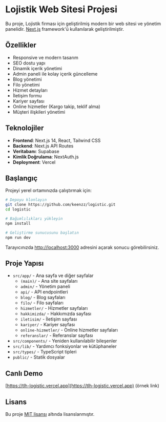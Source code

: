 # Lojistik Web Sitesi Projesi

Bu proje, Lojistik firması için geliştirilmiş modern bir web sitesi ve yönetim panelidir. [Next.js](https://nextjs.org) framework'ü kullanılarak geliştirilmiştir.

## Özellikler

- Responsive ve modern tasarım
- SEO dostu yapı
- Dinamik içerik yönetimi
- Admin paneli ile kolay içerik güncelleme
- Blog yönetimi
- Filo yönetimi
- Hizmet detayları
- İletişim formu
- Kariyer sayfası
- Online hizmetler (Kargo takip, teklif alma)
- Müşteri ilişkileri yönetimi

## Teknolojiler

- **Frontend**: Next.js 14, React, Tailwind CSS
- **Backend**: Next.js API Routes
- **Veritabanı**: Supabase
- **Kimlik Doğrulama**: NextAuth.js
- **Deployment**: Vercel

## Başlangıç

Projeyi yerel ortamınızda çalıştırmak için:

```bash
# Depoyu klonlayın
git clone https://github.com/keenzz/logistic.git
cd logistic

# Bağımlılıkları yükleyin
npm install

# Geliştirme sunucusunu başlatın
npm run dev
```

Tarayıcınızda [http://localhost:3000](http://localhost:3000) adresini açarak sonucu görebilirsiniz.

## Proje Yapısı

- `src/app/` - Ana sayfa ve diğer sayfalar
  - `(main)/` - Ana site sayfaları
  - `admin/` - Yönetim paneli
  - `api/` - API endpointleri
  - `blog/` - Blog sayfaları
  - `filo/` - Filo sayfaları
  - `hizmetler/` - Hizmetler sayfaları
  - `hakkimizda/` - Hakkımızda sayfası
  - `iletisim/` - İletişim sayfası
  - `kariyer/` - Kariyer sayfası
  - `online-hizmetler/` - Online hizmetler sayfaları
  - `referanslar/` - Referanslar sayfası
- `src/components/` - Yeniden kullanılabilir bileşenler
- `src/lib/` - Yardımcı fonksiyonlar ve kütüphaneler
- `src/types/` - TypeScript tipleri
- `public/` - Statik dosyalar

## Canlı Demo

[https://tlh-logistic.vercel.app](https://tlh-logistic.vercel.app) (örnek link)

## Lisans

Bu proje [MIT lisansı](LICENSE) altında lisanslanmıştır.
